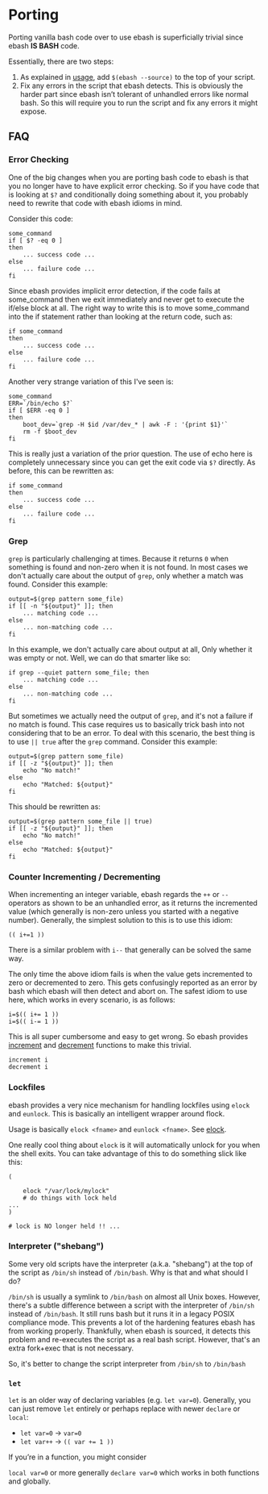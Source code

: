 # Porting

Porting vanilla bash code over to use ebash is superficially trivial since ebash **IS BASH** code.

Essentially, there are two steps:

1. As explained in [usage](usage.md), add `$(ebash --source)` to the top of your script.
2. Fix any errors in the script that ebash detects. This is obviously the harder part since ebash isn’t tolerant of
   unhandled errors like normal bash. So this will require you to run the script and fix any errors it might expose.

## FAQ

### Error Checking

One of the big changes when you are porting bash code to ebash is that you no longer have to have explicit error checking.
So if you have code that is looking at `$?` and conditionally doing something about it, you probably need to rewrite that
code with ebash idioms in mind.

Consider this code:

```shell
some_command
if [ $? -eq 0 ]
then
    ... success code ...
else
    ... failure code ...
fi
```

Since ebash provides implicit error detection, if the code fails at some_command then we exit immediately and never get
to execute the if/else block at all. The right way to write this is to move some_command into the if statement rather
than looking at the return code, such as:

```shell
if some_command
then
    ... success code ...
else
    ... failure code ...
fi
```

Another very strange variation of this I've seen is:

```shell
some_command
ERR=`/bin/echo $?`
if [ $ERR -eq 0 ]
then
    boot_dev=`grep -H $id /var/dev_* | awk -F : '{print $1}'`
    rm -f $boot_dev
fi
```

This is really just a variation of the prior question. The use of echo here is completely unnecessary since you can get
the exit code via `$?` directly. As before, this can be rewritten as:

```shell
if some_command
then
    ... success code ...
else
    ... failure code ...
fi
```

### Grep

`grep` is particularly challenging at times. Because it returns `0` when something is found and non-zero when it is not
found. In most cases we don't actually care about the output of `grep`, only whether a match was found. Consider this
example:

```shell
output=$(grep pattern some_file)
if [[ -n "${output}" ]]; then
    ... matching code ...
else
    ... non-matching code ...
fi
```

In this example, we don't actually care about output at all, Only whether it was empty or not. Well, we can do that
smarter like so:

```shell
if grep --quiet pattern some_file; then
    ... matching code ...
else
    ... non-matching code ...
fi
```

But sometimes we actually need the output of `grep`, and it's not a failure if no match is found. This case requires us
to basically trick bash into not considering that to be an error. To deal with this scenario, the best thing is to use
`|| true` after the `grep` command. Consider this example:

```shell
output=$(grep pattern some_file)
if [[ -z "${output}" ]]; then
    echo "No match!"
else
    echo "Matched: ${output}"
fi
```

This should be rewritten as:

```shell
output=$(grep pattern some_file || true)
if [[ -z "${output}" ]]; then
    echo "No match!"
else
    echo "Matched: ${output}"
fi
```

### Counter Incrementing / Decrementing

When incrementing an integer variable, ebash regards the `++` or `--` operators as shown to be an unhandled error, as it
returns the incremented value (which generally is non-zero unless you started with a negative number). Generally, the
simplest solution to this is to use this idiom:

```shell
(( i+=1 ))
```

There is a similar problem with `i--` that generally can be solved the same way.

The only time the above idiom fails is when the value gets incremented to zero or decremented to zero. This gets
confusingly reported as an error by bash which ebash will then detect and abort on. The safest idiom to use here, which
works in every scenario, is as follows:

```shell
i=$(( i+= 1 ))
i=$(( i-= 1 ))
```

This is all super cumbersome and easy to get wrong. So ebash provides [increment](modules/integer.md#func-increment) and [decrement](doc/integer.md#func-decrement) functions to make this
trivial.

```shell
increment i
decrement i
```

### Lockfiles

ebash provides a very nice mechanism for handling lockfiles using `elock` and `eunlock`. This is basically an intelligent
wrapper around flock.

Usage is basically `elock <fname>` and `eunlock <fname>`. See [elock](modules/elock.md).

One really cool thing about `elock` is it will automatically unlock for you when the shell exits. You can take
advantage of this to do something slick like this:

```shell
(                                                                                  
    elock "/var/lock/mylock"
    # do things with lock held ...                                                    
)   

# lock is NO longer held !! ...

```

### Interpreter ("shebang")

Some very old scripts have the interpreter (a.k.a. "shebang") at the top of the script as `/bin/sh` instead of `/bin/bash`.
Why is that and what should I do?

`/bin/sh` is usually a symlink to `/bin/bash` on almost all Unix boxes. However, there's a subtle difference between a
script with the interpreter of `/bin/sh` instead of `/bin/bash`. It still runs bash but it runs it in a legacy POSIX
compliance mode. This prevents a lot of the hardening features ebash has from working properly. Thankfully, when ebash
is sourced, it detects this problem and re-executes the script as a real bash script. However, that's an extra fork+exec
that is not necessary.

So, it's better to change the script interpreter from `/bin/sh` to `/bin/bash`

### `let`

`let` is an older way of declaring variables (e.g. `let var=0`). Generally, you can just remove `let` entirely or perhaps
replace with newer `declare` or `local`:

* `let var=0` -> `var=0`
* `let var++` -> `(( var += 1 ))`

If you’re in a function, you might consider

`local var=0` or more generally `declare var=0` which works in both functions and globally.
